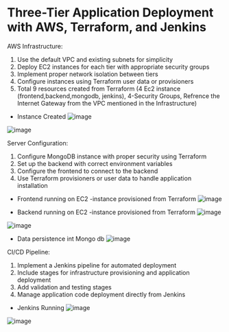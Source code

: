 # Three-Tier Application Deployment with AWS, Terraform, and Jenkins

AWS Infrastructure:

1. Use the default VPC and existing subnets for simplicity
2. Deploy EC2 instances for each tier with appropriate security groups
3. Implement proper network isolation between tiers
4. Configure instances using Terraform user data or provisioners
5. Total 9 resources created from Terraform (4 Ec2 instance (frontend,backend,mongodb, jenkins), 4-Security Groups, Refrence the Internet Gateway from the VPC mentioned in the Infrastructure)

- Instance Created 
![image](https://github.com/user-attachments/assets/ada042b5-1c0b-4f2a-89c0-dc5e6f510155)

![image](https://github.com/user-attachments/assets/ffbd95dc-f9ad-4468-8e78-1b64328ae2bf)

Server Configuration:

1. Configure MongoDB instance with proper security using Terraform
2. Set up the backend with correct environment variables
3. Configure the frontend to connect to the backend
4. Use Terraform provisioners or user data to handle application installation

- Frontend running on EC2 -instance provisioned from Terraform
![image](https://github.com/user-attachments/assets/bd0e5586-15d2-4d49-aa14-f2cf738f1f24)

- Backend running on EC2 -instance provisioned from Terraform
![image](https://github.com/user-attachments/assets/53701e78-205d-4e75-ac7a-031f709c215a)

![image](https://github.com/user-attachments/assets/8a105910-5a3b-47ba-a369-3ad1b6fe376c)

- Data persistence int Mongo db
![image](https://github.com/user-attachments/assets/fd44b7bc-b3ba-43c9-aba9-a7a40b1d1713)


CI/CD Pipeline:

1. Implement a Jenkins pipeline for automated deployment
2. Include stages for infrastructure provisioning and application deployment
3. Add validation and testing stages
4. Manage application code deployment directly from Jenkins

- Jenkins Running
![image](https://github.com/user-attachments/assets/79050a8d-b532-43be-98f6-8b20be6c6540)

![image](https://github.com/user-attachments/assets/7e228ac8-8382-4303-b5e3-b74dd62f0033)


